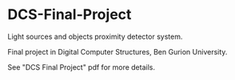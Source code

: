 # DCS-Final-Project
Light sources and objects proximity detector system.

Final project in Digital Computer Structures, Ben Gurion University.

See "DCS Final Project" pdf for more details.
